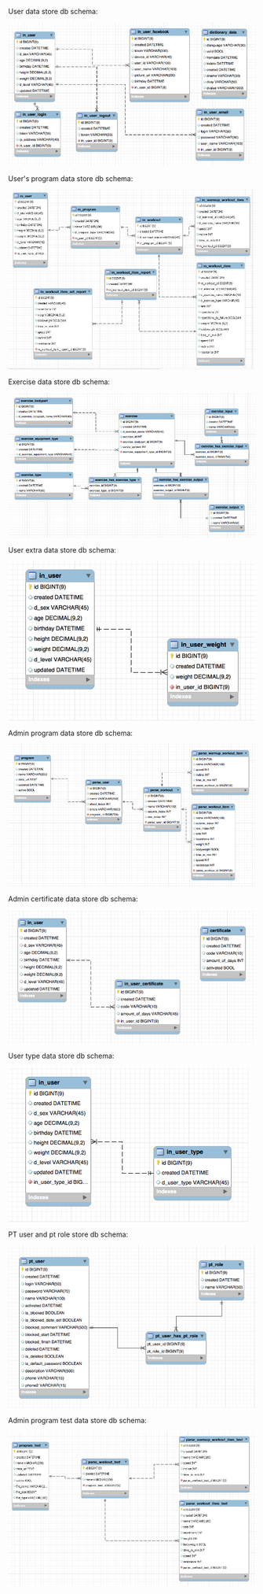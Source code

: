 User data store db schema:

![pt schema](pt-schema-login-v3.png)

User's program data store db schema:

![pt schema](pt-schema-program-v6.png)

Exercise data store db schema:

![pt schema](pt-schema-exercise-v5.png)

User extra data store db schema:

![pt schema](pt-schema-user-data-v1.png)

Admin program data store db schema:

![pt schema](pt-schema-program-data-v3.png)

Admin certificate data store db schema:

![pt schema](pt-schema-certificate-v1.png)

User type data store db schema:

![pt schema](pt-schema-user-type-v1.png)

PT user and pt role store db schema:

![pt schema](pt-schema-user-and-role-v2.png)

Admin program test data store db schema:

![pt schema](pt-schema-program-test-v1.png)
